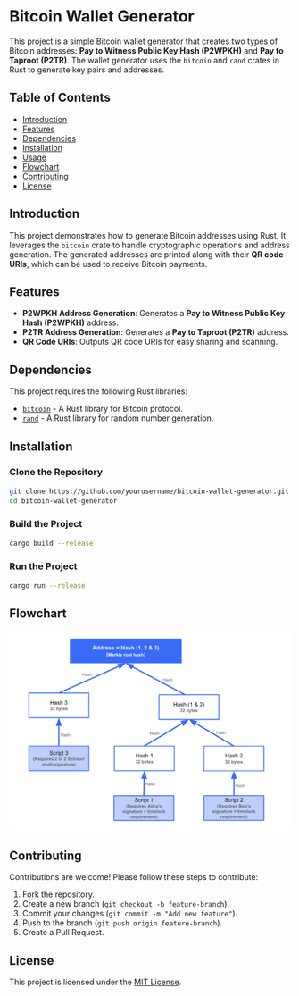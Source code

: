 # Bitcoin Wallet Generator

This project is a simple Bitcoin wallet generator that creates two types of Bitcoin addresses: **Pay to Witness Public Key Hash (P2WPKH)** and **Pay to Taproot (P2TR)**. The wallet generator uses the `bitcoin` and `rand` crates in Rust to generate key pairs and addresses.

## Table of Contents
- [Introduction](#introduction)
- [Features](#features)
- [Dependencies](#dependencies)
- [Installation](#installation)
- [Usage](#usage)
- [Flowchart](#flowchart)
- [Contributing](#contributing)
- [License](#license)

## Introduction
This project demonstrates how to generate Bitcoin addresses using Rust. It leverages the `bitcoin` crate to handle cryptographic operations and address generation. The generated addresses are printed along with their **QR code URIs**, which can be used to receive Bitcoin payments.

## Features
- **P2WPKH Address Generation**: Generates a **Pay to Witness Public Key Hash (P2WPKH)** address.
- **P2TR Address Generation**: Generates a **Pay to Taproot (P2TR)** address.
- **QR Code URIs**: Outputs QR code URIs for easy sharing and scanning.

## Dependencies
This project requires the following Rust libraries:
- [`bitcoin`](https://crates.io/crates/bitcoin) - A Rust library for Bitcoin protocol.
- [`rand`](https://crates.io/crates/rand) - A Rust library for random number generation.

## Installation

### Clone the Repository
```bash
git clone https://github.com/yourusername/bitcoin-wallet-generator.git
cd bitcoin-wallet-generator
```

### Build the Project
```bash
cargo build --release
```

### Run the Project
```bash
cargo run --release
```

## Flowchart

![Flowchart](btc-graph-mast.png)

## Contributing
Contributions are welcome! Please follow these steps to contribute:
1. Fork the repository.
2. Create a new branch (`git checkout -b feature-branch`).
3. Commit your changes (`git commit -m "Add new feature"`).
4. Push to the branch (`git push origin feature-branch`).
5. Create a Pull Request.

## License
This project is licensed under the [MIT License](LICENSE).
